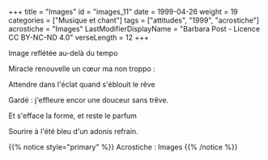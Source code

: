 +++
title = "Images"
id = "images_11"
date = 1999-04-26
weight = 19
categories = ["Musique et chant"]
tags = ["attitudes", "1999", "acrostiche"]
acrostiche = "Images"
LastModifierDisplayName = "Barbara Post - Licence CC BY-NC-ND 4.0"
verseLength = 12
+++

Image reflétée au-delà du tempo

Miracle renouvelle un cœur ma non troppo :

Attendre dans l'éclat quand s'éblouit le rêve

Gardé : j'effleure encor une douceur sans trêve.

Et s'efface la forme, et reste le parfum

Sourire à l'été bleu d'un adonis refrain.

{{% notice style="primary" %}}
Acrostiche : Images
{{% /notice %}}
